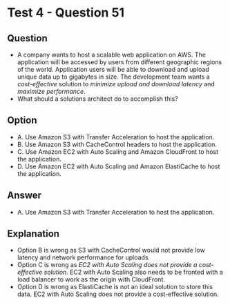 # Test 4 - Question 51
## Question
* A company wants to host a scalable web application on AWS. The application will be accessed by users from different geographic regions of the world. Application users will be able to download and upload unique data up to gigabytes in size. The development team wants a *cost-effective* solution to *minimize upload and download latency* and *maximize performance*.
* What should a solutions architect do to accomplish this?

## Option
* A. Use Amazon S3 with Transfer Acceleration to host the application.
* B. Use Amazon S3 with CacheControl headers to host the application.
* C. Use Amazon EC2 with Auto Scaling and Amazon CloudFront to host the application.
* D. Use Amazon EC2 with Auto Scaling and Amazon ElastiCache to host the application.

## Answer
* A. Use Amazon S3 with Transfer Acceleration to host the application.

## Explanation
* Option B is wrong as S3 with CacheControl would not provide low latency and network performance for uploads.
* Option C is wrong as *EC2 with Auto Scaling does not provide a cost-effective solution*. EC2 with Auto Scaling also needs to be fronted with a load balancer to work as the origin with CloudFront.
* Option D is wrong as ElastiCache is not an ideal solution to store this data. EC2 with Auto Scaling does not provide a cost-effective solution.


